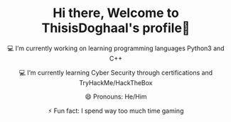 <h1 align="center">Hi there, Welcome to ThisisDoghaal's profile👋</h1> 

<p align="center">💻 I’m currently working on learning programming languages Python3 and C++</p>
<p align="center">💻 I’m currently learning Cyber Security through certifications and TryHackMe/HackTheBox</p>
<p align="center">😄 Pronouns: He/Him</p>
<p align="center">⚡ Fun fact: I spend way too much time gaming</p>

